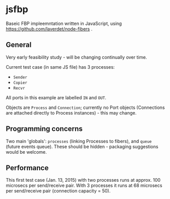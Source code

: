 jsfbp
=====

Baseic FBP impleemntation written in JavaScript, using https://github.com/laverdet/node-fibers .

General
---

Very early feasibility study - will be changing continually over time.

Current test case (in same JS file) has 3 processes:
 - `Sender`
 - `Copier`
 - `Recvr`
 
 All ports in this example are labelled `IN` and `OUT`.  

Objects are `Process` and `Connection`; currently no Port objects (Connections are attached directly to Process instances) - this may change.

Programming concerns
---

Two main 'globals': `processes` (linking Processes to fibers), and `queue` (future events queue).  These should be hidden - packaging suggestions would be welcome.

Performance
---

This first test case (Jan. 13, 2015) with two processes runs at approx. 100 microsecs per send/receive pair.  With 3 processes it runs at 68 microsecs per send/receive pair (connection capacity = 50).
